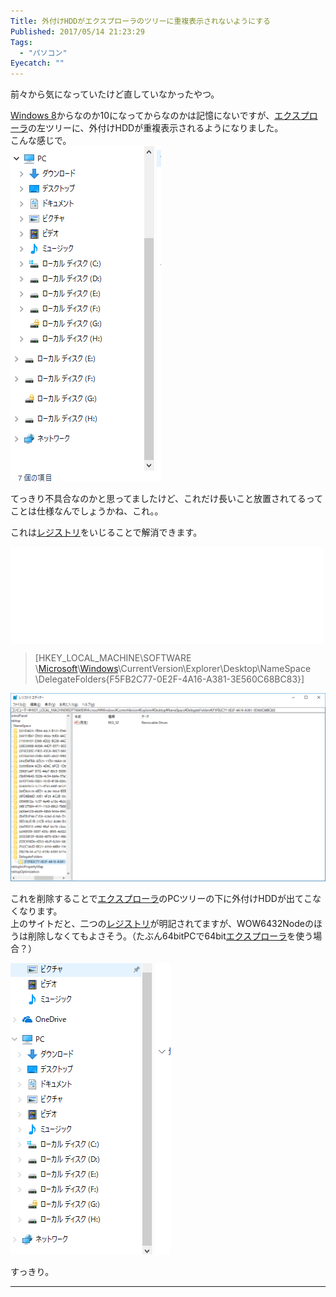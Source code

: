 ```yaml
---
Title: 外付けHDDがエクスプローラのツリーに重複表示されないようにする
Published: 2017/05/14 21:23:29
Tags:
  - "パソコン"
Eyecatch: ""
---
```

<p>前々から気になっていたけど直していなかったやつ。</p>

<p><a class="keyword" href="http://d.hatena.ne.jp/keyword/Windows%208">Windows 8</a>からなのか10になってからなのかは記憶にないですが、<a class="keyword" href="http://d.hatena.ne.jp/keyword/%A5%A8%A5%AF%A5%B9%A5%D7%A5%ED%A1%BC%A5%E9">エクスプローラ</a>の左ツリーに、外付けHDDが重複表示されるようになりました。<br/>
こんな感じで。<br/>
<span itemscope itemtype="http://schema.org/Photograph"><img src="20170514211934.png" alt="f:id:Ovis:20170514211934p:plain" title="f:id:Ovis:20170514211934p:plain" class="hatena-fotolife" itemprop="image"></span></p>

<p>てっきり不具合なのかと思ってましたけど、これだけ長いこと放置されてるってことは仕様なんでしょうかね、これ。。</p>

<p>これは<a class="keyword" href="http://d.hatena.ne.jp/keyword/%A5%EC%A5%B8%A5%B9%A5%C8%A5%EA">レジストリ</a>をいじることで解消できます。</p>

<p><iframe src="//hatenablog-parts.com/embed?url=http%3A%2F%2Faoytsk.blog.jp%2Farchives%2F313462.html" title="Windows10のエクスプローラーで外付けドライブが重複表示される : プログ" class="embed-card embed-webcard" scrolling="no" frameborder="0" style="display: block; width: 100%; height: 155px; max-width: 500px; margin: 10px 0px;"></iframe></p>

<blockquote><p>[HKEY_LOCAL_MACHINE\SOFTWARE \<a class="keyword" href="http://d.hatena.ne.jp/keyword/Microsoft">Microsoft</a>\<a class="keyword" href="http://d.hatena.ne.jp/keyword/Windows">Windows</a>\CurrentVersion\Explorer\Desktop\NameSpace \DelegateFolders{F5FB2C77-0E2F-4A16-A381-3E560C68BC83}]</p></blockquote>

<p><span itemscope itemtype="http://schema.org/Photograph"><img src="20170514212037.png" alt="f:id:Ovis:20170514212037p:plain" title="f:id:Ovis:20170514212037p:plain" class="hatena-fotolife" itemprop="image"></span></p>

<p>これを削除することで<a class="keyword" href="http://d.hatena.ne.jp/keyword/%A5%A8%A5%AF%A5%B9%A5%D7%A5%ED%A1%BC%A5%E9">エクスプローラ</a>のPCツリーの下に外付けHDDが出てこなくなります。<br/>
上のサイトだと、二つの<a class="keyword" href="http://d.hatena.ne.jp/keyword/%A5%EC%A5%B8%A5%B9%A5%C8%A5%EA">レジストリ</a>が明記されてますが、WOW6432Nodeのほうは削除しなくてもよさそう。（たぶん64bitPCで64bit<a class="keyword" href="http://d.hatena.ne.jp/keyword/%A5%A8%A5%AF%A5%B9%A5%D7%A5%ED%A1%BC%A5%E9">エクスプローラ</a>を使う場合？）</p>

<p><span itemscope itemtype="http://schema.org/Photograph"><img src="20170514212242.png" alt="f:id:Ovis:20170514212242p:plain" title="f:id:Ovis:20170514212242p:plain" class="hatena-fotolife" itemprop="image"></span></p>

<p>すっきり。</p>

***